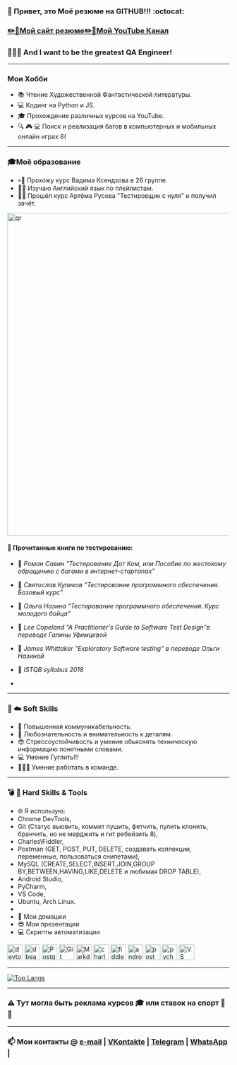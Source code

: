 
### 👋 Привет, это Моё резюме на GITHUB!!! :octocat:


### [✏️📁Мой сайт резюме](https://m1rage777.github.io/CV/)[✏️🎥Мой YouTube Канал](https://www.youtube.com/channel/UCswE6GVW_EvLaLFLdpCQrFQ) 
### 🙈🙉🙊 And I want to be the greatest QA Engineer!
____
### Мои Хобби
- 📚 Чтение Художественной Фантастической литературы.
- 💻 Кодинг на Python и JS.
- 🎓 Прохождение различных курсов на YouTube.
- 🔍 🎮 💻 Поиск и реализация багов в компьютерных и мобильных онлайн играх 8(
_____
### 🎓Моё образование
- 💀🔳 Прохожу курс Вадима Ксендзова в 26 группе.
- 📖🔳 Изучаю Английский язык по плейлистам.
- 🎌✅ Прошёл курс Артёма Русова "Тестировщик с нуля" и получил зачёт.


<img alt="qr" width="730px" src="https://sun9-44.userapi.com/impg/YSm9SeEvamrEl8m01YvLzxKkwWnkn8q0S1VrOg/PK4_NW0pC6U.jpg?size=1280x689&quality=96&sign=5a0cd2591b4fdb1dfda7b124dacc4463&type=album" />

#### 📜 Прочитанные книги по тестированию:

- 📕 *Роман Савин "Тестирование Дот Ком, или Пособие по жестокому обращению с багами в интернет-стартапах"*

- 📗 *Святослав Куликов "Тестирование программного обеспечения. Базовый курс"*

- 📙 *Ольга Назина "Тестирование программного обеспечения. Курс молодого бойца"*

- 📓 *Lee Copeland "A Practitioner's Guide to Software Test Design"в переводе Галины Уфимцевой*

- 📘 *James Whittaker "Exploratory Software testing" в переводе Ольги Назиной*

- 📄 *ISTQB syllabus 2018*
-  
____
### 💊 ☁️ Soft Skills
- 🐒 Повышенная коммуникабельность. 
- 👀 Любознательность и внимательность к деталям.
- 😎 Стрессоустойчивость и умение обьяснять техническую информацию понятными словами.
- 💻 Умение Гуглить!!!
- 🐒🐒🐒 Умение работать в команде.
_____
### 💣 🔪 Hard Skills & Tools 
-  🌐 Я использую: 
-  Chrome DevTools,
-  Git (Статус вьювить, коммит пушить, фетчить, пулить клонить, бранчить, но не мерджить и гит ребейзить 8),
-  Charles\Fiddler,
-  Postman (GET, POST, PUT, DELETE, создавать коллекции, переменные, пользоваться снипетами),
-  MySQL (CREATE,SELECT,INSERT,JOIN,GROUP BY,BETWEEN,HAVING,LIKE,DELETE и любимая DROP TABLE),
-  Android Studio,
-  PyCharm,
-  VS Code,
-  Ubuntu, Arch Linux.
-  
-  👀 Мои домашки
-  😎 Мои презентации
-  💻 Скрипты автоматизации
<!-- main_page_length: 846px, img_spacing: 4px -->
<div>
	<img alt="devtools" width="35px" src="https://user-images.githubusercontent.com/89486551/143319750-2f729405-4b8a-4f73-8e16-b5c7780517fc.png" />
	<img alt="dbeaver" width="35px" src="https://user-images.githubusercontent.com/89486551/143319757-0bbd31ce-7860-447a-9571-504653849d0b.png" />
	<img alt="PostgreSQL" width="35px" src="https://user-images.githubusercontent.com/89486551/143319773-17f2e07b-8dc2-4f02-9b60-e9f0b421ce06.png" />
	<img alt="Git" width="35px" src="https://user-images.githubusercontent.com/89486551/143319775-c711ac23-04f8-44dd-9a0b-ea3698467e9e.png" />
	<img alt="Markdown" width="35px" src="https://user-images.githubusercontent.com/89486551/143319781-e0cb8223-f5db-4cfd-b2f8-9fab2e227023.png" />
	<img alt="charles" width="35px" src="https://user-images.githubusercontent.com/89486551/143319787-e5eb9aa4-5b57-454f-b903-64282274af76.png" />
	<img alt="fiddler" width="35px" src="https://user-images.githubusercontent.com/89486551/143319792-72034e75-f2fe-4589-b741-6f21a2433a71.png" />
	<img alt="android-studio" width="35px" src="https://user-images.githubusercontent.com/89486551/143319797-01713acf-1cc6-49c9-ae92-d520d55cef17.png" />
	<img alt="postman" width="35px" src="https://user-images.githubusercontent.com/89486551/143319803-99550e9f-bdde-4354-b38a-a3aa8ffc9a77.png" />
	<img alt="pycharm" width="35px" src="https://user-images.githubusercontent.com/89486551/143319814-3645ca4a-c3cc-4958-aa5b-ff27b47d704c.png" />
	<img alt="VS Code" width="35px" src="https://upload.wikimedia.org/wikipedia/commons/thumb/9/9a/Visual_Studio_Code_1.35_icon.svg/2048px-Visual_Studio_Code_1.35_icon.svg.png" />
	
	
	
</div>

<hr>

[![Top Langs](https://github-readme-stats.vercel.app/api/top-langs/?username=lvnnew&layout=compact)](https://github.com/anuraghazra/github-readme-stats)

<hr>

### ⚠️ Тут могла быть реклама курсов 🎓 или ставок на спорт 🎰👀
_____

### 📫 Мои контакты @ [e-mail][email] | [VKontakte][VK] | [Telegram][TG] | [WhatsApp][WA] |

[email]: <mailto:stasqa2022@gmail.com>
[VK]: <https://vk.com/m1rage777>
[TG]: <https://t.me/m1rage777>
[WA]: <https://wa.me/79528002281>













<!--
**m1rage777/m1rage777** is a ✨ _special_ ✨ repository because its `README.md` (this file) appears on your GitHub profile.

Here are some ideas to get you started:

- 🔭 I’m currently working on ...
- 🌱 I’m currently learning ...
- 👯 I’m looking to collaborate on ...
- 🤔 I’m looking for help with ...
- 💬 Ask me about ...
- 📫 How to reach me: ...
- 😄 Pronouns: ...
- ⚡ Fun fact: ...
-->

